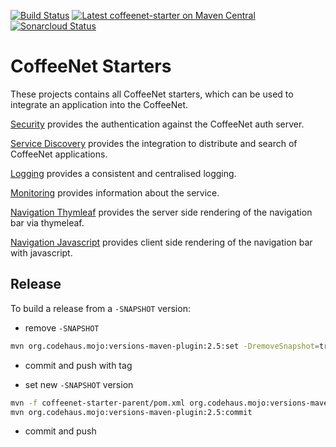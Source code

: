 [![Build Status](https://travis-ci.org/coffeenet/coffeenet-starter.svg?branch=master)](https://travis-ci.org/coffeenet/coffeenet-starter)
[![Latest coffeenet-starter on Maven Central](https://maven-badges.herokuapp.com/maven-central/rocks.coffeenet/coffeenet-starter/badge.svg?style=flat)](https://search.maven.org/search?q=g:rocks.coffeenet%20AND%20a:coffeenet-starter&core=gav)
[![Sonarcloud Status](https://sonarcloud.io/api/project_badges/measure?project=rocks.coffeenet:coffeenet-starter&metric=coverage)](https://sonarcloud.io/dashboard?id=rocks.coffeenet:coffeenet-starter)

# CoffeeNet Starters

These projects contains all CoffeeNet starters, which can be used
to integrate an application into the CoffeeNet.

[Security](coffeenet-starter-security/README.md)
provides the authentication against the CoffeeNet auth server.

[Service Discovery](./coffeenet-starter-discovery/README.md)
provides the integration to distribute and search of CoffeeNet applications.

[Logging](./coffeenet-starter-logging/README.md)
provides a consistent and centralised logging.

[Monitoring](./coffeenet-starter-monitoring/README.md)
provides information about the service.

[Navigation Thymleaf](./coffeenet-starter-navigation-thymeleaf/README.md)
provides the server side rendering of the navigation bar via thymeleaf.

[Navigation Javascript](./coffeenet-starter-navigation-javascript/README.md)
provides client side rendering of the navigation bar with javascript.

## Release

To build a release from a `-SNAPSHOT` version:

- remove `-SNAPSHOT`
```bash
mvn org.codehaus.mojo:versions-maven-plugin:2.5:set -DremoveSnapshot=true -DprocessAllModules=true org.codehaus.mojo:versions-maven-plugin:2.5:commit
```

- commit and push with tag

- set new `-SNAPSHOT` version
```bash
mvn -f coffeenet-starter-parent/pom.xml org.codehaus.mojo:versions-maven-plugin:2.5:set -DnextSnapshot -DprocessAllModules=true
mvn org.codehaus.mojo:versions-maven-plugin:2.5:commit
```

- commit and push
